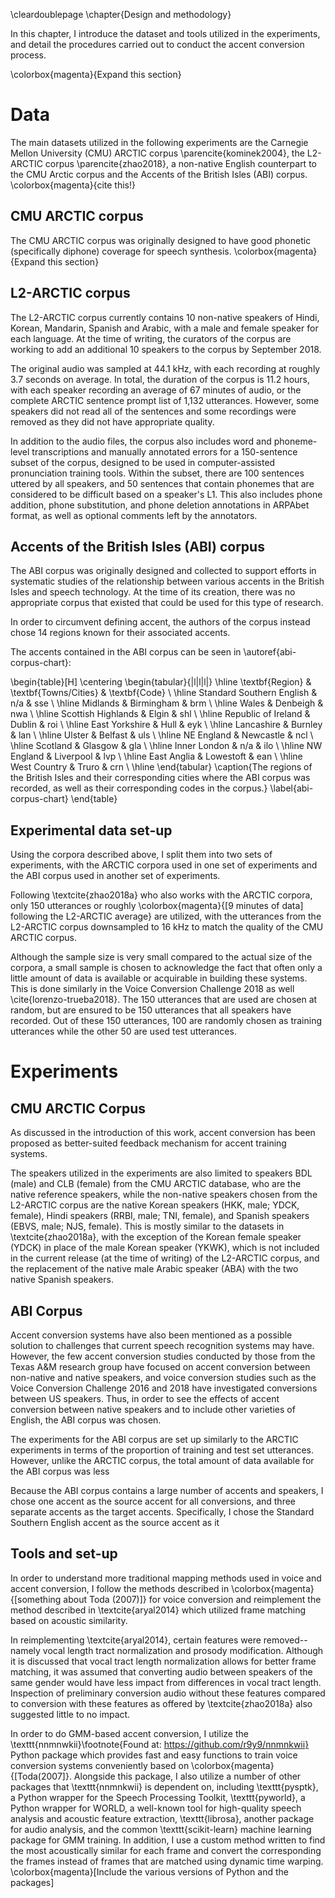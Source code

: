\cleardoublepage
\chapter{Design and methodology}

In this chapter, I introduce the dataset and tools utilized in the experiments, and detail the procedures carried out to conduct the accent conversion process.

\colorbox{magenta}{Expand this section}

# Data
The main datasets utilized in the following experiments are the Carnegie Mellon University (CMU) ARCTIC corpus \parencite{kominek2004}, the L2-ARCTIC corpus \parencite{zhao2018}, a non-native English counterpart to the CMU Arctic corpus and the Accents of the British Isles (ABI) corpus. \colorbox{magenta}{cite this!}  


## CMU ARCTIC corpus
The CMU ARCTIC corpus was originally designed to have good phonetic (specifically diphone) coverage for speech synthesis. \colorbox{magenta}{Expand this section}

## L2-ARCTIC corpus
The L2-ARCTIC corpus currently contains 10 non-native speakers of Hindi, Korean, Mandarin, Spanish and Arabic, with a male and female speaker for each language. At the time of writing, the curators of the corpus are working to add an additional 10 speakers to the corpus by September 2018.  

The original audio was sampled at 44.1 kHz, with each recording at roughly 3.7 seconds on average. In total, the duration of the corpus is 11.2 hours, with each speaker recording an average of 67 minutes of audio, or the complete ARCTIC sentence prompt list of 1,132 utterances. However, some speakers did not read all of the sentences and some recordings were removed as they did not have appropriate quality.

In addition to the audio files, the corpus also includes word and phoneme-level transcriptions and manually annotated errors for a 150-sentence subset of the corpus, designed to be used in computer-assisted pronunciation training tools. Within the subset, there are 100 sentences uttered by all speakers, and 50 sentences that contain phonemes that are considered to be difficult based on a speaker's L1. This also includes phone addition, phone substitution, and phone deletion annotations in ARPAbet format, as well as optional comments left by the annotators. 

## Accents of the British Isles (ABI) corpus

The ABI corpus was originally designed and collected to support efforts in systematic studies of the relationship between various accents in the British Isles and speech technology. At the time of its creation, there was no appropriate corpus that existed that could be used for this type of research.

In order to circumvent defining accent, the authors of the corpus instead chose 14 regions known for their associated accents.

The accents contained in the ABI corpus can be seen in \autoref{abi-corpus-chart}:

\begin{table}[H]
\centering
\begin{tabular}{|l|l|l|}
\hline
\textbf{Region} & \textbf{Towns/Cities} & \textbf{Code} \\ \hline
Standard Southern English & n/a & sse \\ \hline
Midlands & Birmingham & brm \\ \hline
Wales & Denbeigh & nwa \\ \hline
Scottish Highlands & Elgin & shl \\ \hline
Republic of Ireland & Dublin & roi \\ \hline
East Yorkshire & Hull & eyk \\ \hline
Lancashire & Burnley & lan \\ \hline
Ulster & Belfast & uls \\ \hline
NE England & Newcastle & ncl \\ \hline
Scotland & Glasgow & gla \\ \hline
Inner London & n/a & ilo \\ \hline
NW England & Liverpool & lvp \\ \hline
East Anglia & Lowestoft & ean \\ \hline
West Country & Truro & crn \\ \hline
\end{tabular}
\caption{The regions of the British Isles and their corresponding cities where the ABI corpus was recorded, as well as their corresponding codes in the corpus.}
\label{abi-corpus-chart}
\end{table}

## Experimental data set-up

Using the corpora described above, I split them into two sets of experiments, with the ARCTIC corpora used in one set of experiments and the ABI corpus used in another set of experiments.

Following \textcite{zhao2018a} who also works with the ARCTIC corpora, only 150 utterances or roughly \colorbox{magenta}{[9 minutes of data] following the L2-ARCTIC average} are utilized, with the utterances from the L2-ARCTIC corpus downsampled to 16 kHz to match the quality of the CMU ARCTIC corpus. 

Although the sample size is very small compared to the actual size of the corpora, a small sample is chosen to acknowledge the fact that often only a little amount of data is available or acquirable in building these systems. This is done similarly in the Voice Conversion Challenge 2018 as well \cite{lorenzo-trueba2018}. The 150 utterances that are used are chosen at random, but are ensured to be 150 utterances that all speakers have recorded. Out of these 150 utterances, 100 are randomly chosen as training utterances while the other 50 are used test utterances.

# Experiments

## CMU ARCTIC Corpus

As discussed in the introduction of this work, accent conversion has been proposed as better-suited feedback mechanism for accent training systems.

The speakers utilized in the experiments are also limited to speakers BDL (male) and CLB (female) from the CMU ARCTIC database, who are the native reference speakers, while the non-native speakers chosen from the L2-ARCTIC corpus are the native Korean speakers (HKK, male; YDCK, female), Hindi speakers (RRBI, male; TNI, female), and Spanish speakers (EBVS, male; NJS, female). This is mostly similar to the datasets in \textcite{zhao2018a}, with the exception of the Korean female speaker (YDCK) in place of the male Korean speaker (YKWK), which is not included in the current release (at the time of writing) of the L2-ARCTIC corpus, and the replacement of the native male Arabic speaker (ABA) with the two native Spanish speakers. 

## ABI Corpus
Accent conversion systems have also been mentioned as a possible solution to challenges that current speech recognition systems may have. However, the few accent conversion studies conducted by those from the Texas A&M research group have focused on accent conversion between non-native and native speakers, and voice conversion studies such as the Voice Conversion Challenge 2016 and 2018 have investigated conversions between US speakers. Thus, in order to see the effects of accent conversion between native speakers and to include other varieties of English, the ABI corpus was chosen.

The experiments for the ABI corpus are set up similarly to the ARCTIC experiments in terms of the proportion of training and test set utterances. However, unlike the ARCTIC corpus, the total amount of data available for the ABI corpus was less

Because the ABI corpus contains a large number of accents and speakers, I chose one accent as the source accent for all conversions, and three separate accents as the target accents. Specifically, I chose the Standard Southern English accent as the source accent as it   


## Tools and set-up

In order to understand more traditional mapping methods used in voice and accent conversion, I follow the methods described in \colorbox{magenta}{[something about Toda (2007)]} for voice conversion and reimplement the method described in \textcite{aryal2014} which utilized frame matching based on acoustic similarity. 

In reimplementing \textcite{aryal2014}, certain features were removed-- namely vocal length tract normalization and prosody modification. Although it is discussed that vocal tract length normalization allows for better frame matching, it was assumed that converting audio between speakers of the same gender would have less impact from differences in vocal tract length. Inspection of preliminary conversion audio without these features compared to conversion with these features as offered by \textcite{zhao2018a} also suggested little to no impact.  

In order to do GMM-based accent conversion, I utilize the \texttt{nnmnwkii}\footnote{Found at: https://github.com/r9y9/nnmnkwii} Python package which provides fast and easy functions to train voice conversion systems conveniently based on \colorbox{magenta}{[Toda(2007]}. Alongside this package, I also utilize a number of other packages that \texttt{nnmnkwii} is dependent on, including \texttt{pysptk}, a Python wrapper for the Speech Processing Toolkit, \texttt{pyworld}, a Python wrapper for WORLD, a well-known tool for high-quality speech analysis and acoustic feature extraction, \texttt{librosa}, another package for audio analysis, and the common \texttt{scikit-learn} machine learning package for GMM training. In addition, I use a custom method written to find the most acoustically similar for each frame and convert the corresponding the frames instead of frames that are matched using dynamic time warping. \colorbox{magenta}[Include the various versions of Python and the packages]

